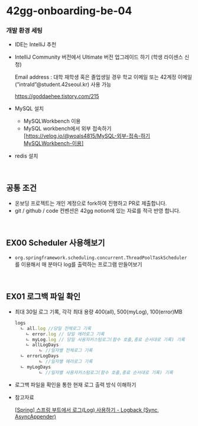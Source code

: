 # 42gg-onboarding-be-04

### 개발 환경 세팅

- IDE는 IntelliJ 추천
- IntelliJ Community 버전에서 Ultimate 버전 업그레이드 하기 (학생 라이센스 신청)
    
     Email address : 대학 재학생 혹은 졸업생일 경우 학교 이메일 또는 42계정 이메일(”intraId”@student.42seoul.kr) 사용 가능
    
    https://goddaehee.tistory.com/215
    
- MySQL 설치
    - MySQLWorkbench 이용
    - MySQL workbench에서 외부 접속하기  
        [https://velog.io/@woals4815/MySQL-외부-접속-하기MySQLWorkbench-이용]  
        
- redis 설치

</br>

## 공통 조건
- 온보딩 프로젝트는 개인 계정으로 fork하여 진행하고 PR로 제출합니다.
- git / github / code 컨벤션은 42gg notion에 있는 자료를 적극 반영 합니다.  
</br>

## EX00 Scheduler 사용해보기
- `org.springframework.scheduling.concurrent.ThreadPoolTaskScheduler` 를 이용해서 매 분마다 log를 출력하는 프로그램 만들어보기

</br>

## EX01 로그백 파일 확인

- 최대 30일 로그 기록, 각각 최대 용량 400(all), 500(myLog), 100(error)MB
    
    ```jsx
    logs
      ㄴ all.log //당일 전체로그 기록
    	ㄴ error.log // 당일 에러로그 기록
    	ㄴ myLog.log // 당일 사용자커스텀로그(함수 호출,종료 순서대로 기록) 기록
    	ㄴ allLogDays
    		 ㄴ //일자별 전체로그 기록
      ㄴ errorLogDays
    		 ㄴ //일자별 에러로그 기록
      ㄴ myLogDays
    		 ㄴ //일자별 사용자커스텀로그(함수 호출,종료 순서대로 기록) 기록
    ```
    
- 로그백 파일을 확인을 통한 현재 로그 출력 방식 이해하기
- 참고자료
    
    [[Spring] 스프링 부트에서 로그(Log) 사용하기 - Logback (Sync, AsyncAppender)](https://loosie.tistory.com/829)

